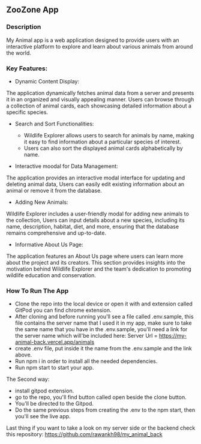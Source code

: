 ## ZooZone App

### Description
  My Animal app is a web application designed to provide users with an interactive platform to explore and learn about various animals from around the world.

### Key Features:

- Dynamic Content Display:

The application dynamically fetches animal data from a server and presents it in an organized and visually appealing manner.
Users can browse through a collection of animal cards, each showcasing detailed information about a specific species.

- Search and Sort Functionalities:

  - Wildlife Explorer allows users to search for animals by name, making it easy to find information about a particular species of interest.
  - Users can also sort the displayed animal cards alphabetically by name.

- Interactive moodal for Data Management:

The application provides an interactive modal interface for updating and deleting animal data, Users can easily edit existing information about an animal or remove it from the database.

- Adding New Animals:

Wildlife Explorer includes a user-friendly modal for adding new animals to the collection, Users can input details about a new species, including its name, description, habitat, diet, and more, ensuring that the database remains comprehensive and up-to-date.

- Informative About Us Page:

The application features an About Us page where users can learn more about the project and its creators.
This section provides insights into the motivation behind Wildlife Explorer and the team's dedication to promoting wildlife education and conservation.


### How To Run The App
- Clone the repo into the local device or open it with and extension called GitPod you can find chrome extension.
- After cloning and before running you'll see a file called .env.sample, this file contains the server name that I used it in my app, make sure to take the same name that you have in the .env.sample, you'll need a link for the server name which will'be included here:
Server Url =  https://my-animal-back.vercel.app/animals 
- create .env file, put inside it the name from the .env.sample and the link above.
- Run npm i in order to install all the needed dependencies.
- Run npm start to start your app.

The Second way:
- install gitpod extension.
- go to the repo, you'll find button called open beside the clone button.
- You'll be directed to the Gitpod.
- Do the same previous steps from creating the .env to the npm start, then you'll see the live app.

Last thing if you want to take a look on my server side or the backend check this repository:
https://github.com/rawankh98/my_animal_back
